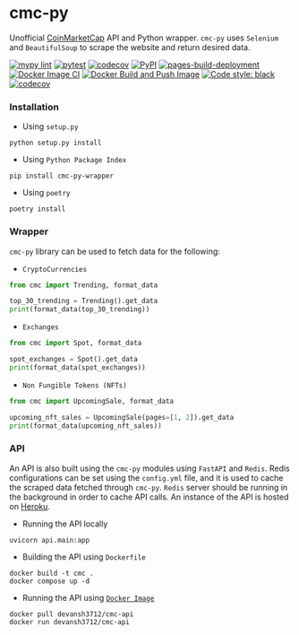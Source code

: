 # cmc-py
Unofficial [CoinMarketCap](https://coinmarketcap.com/) API and Python wrapper. `cmc-py` uses `Selenium` and `BeautifulSoup` to scrape the website and return desired data.

[![mypy lint](https://github.com/Devansh3712/cmc-py/actions/workflows/lint.yml/badge.svg)](https://github.com/Devansh3712/cmc-py/actions/workflows/lint.yml) [![pytest](https://github.com/Devansh3712/cmc-py/actions/workflows/test.yml/badge.svg)](https://github.com/Devansh3712/cmc-py/actions/workflows/test.yml) [![codecov](https://github.com/Devansh3712/cmc-py/actions/workflows/codecov-coverage.yml/badge.svg)](https://github.com/Devansh3712/cmc-py/actions/workflows/codecov-coverage.yml) [![PyPI](https://github.com/Devansh3712/cmc-py/actions/workflows/python-publish.yml/badge.svg)](https://github.com/Devansh3712/cmc-py/actions/workflows/python-publish.yml) [![pages-build-deployment](https://github.com/Devansh3712/cmc-py/actions/workflows/pages/pages-build-deployment/badge.svg)](https://github.com/Devansh3712/cmc-py/actions/workflows/pages/pages-build-deployment) [![Docker Image CI](https://github.com/Devansh3712/cmc-py/actions/workflows/docker-image.yml/badge.svg)](https://github.com/Devansh3712/cmc-py/actions/workflows/docker-image.yml) [![Docker Build and Push Image](https://github.com/Devansh3712/cmc-py/actions/workflows/docker-publish.yml/badge.svg)](https://github.com/Devansh3712/cmc-py/actions/workflows/docker-publish.yml) [![Code style: black](https://img.shields.io/badge/code%20style-black-000000.svg)](https://github.com/psf/black) [![codecov](https://codecov.io/gh/Devansh3712/cmc-py/branch/main/graph/badge.svg?token=HDZL3E43TR)](https://codecov.io/gh/Devansh3712/cmc-py)

### Installation

- Using `setup.py`
```shell
python setup.py install
```

- Using `Python Package Index`
```shell
pip install cmc-py-wrapper
```

- Using `poetry`
```
poetry install
```

### Wrapper
`cmc-py` library can be used to fetch data for the following:
- `CryptoCurrencies`
```python
from cmc import Trending, format_data

top_30_trending = Trending().get_data
print(format_data(top_30_trending))
```

- `Exchanges`
```python
from cmc import Spot, format_data

spot_exchanges = Spot().get_data
print(format_data(spot_exchanges))
```

- `Non Fungible Tokens (NFTs)`
```python
from cmc import UpcomingSale, format_data

upcoming_nft_sales = UpcomingSale(pages=[1, 2]).get_data
print(format_data(upcoming_nft_sales))
```

### API
An API is also built using the `cmc-py` modules using `FastAPI` and `Redis`. Redis configurations can be set using the `config.yml` file, and it is used to cache the scraped data fetched through `cmc-py`. `Redis` server should be running in the background in order to cache API calls. An instance of the API is hosted on [Heroku](https://cmc-api.herokuapp.com/docs#/).

- Running the API locally
```shell
uvicorn api.main:app
```

- Building the API using `Dockerfile`
```shell
docker build -t cmc .
docker compose up -d
```

- Running the API using [`Docker Image`](https://hub.docker.com/r/devansh3712/cmc-api)
```shell
docker pull devansh3712/cmc-api
docker run devansh3712/cmc-api
```
